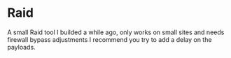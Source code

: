 # Raid
A small Raid tool I builded a while ago, only works on small sites and needs firewall bypass adjustments I recommend you try to add a delay on the payloads.
